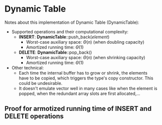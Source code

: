 # Dynamic Table
Notes about this implementation of Dynamic Table (DynamicTable):
* Supported operations and their computational complexity:
    * **INSERT**: **DynamicTable**::push_back(*element*)
        * Worst-case auxiliary space: $\Theta(n)$ (when doubling capacity)
        * Amortized running time: $\Theta(1)$
    * **DELETE**: **DynamicTable**::pop_back()
        * Worst-case auxiliary space: $\Theta(n)$ (when shrinking capacity)
        * Amortized running time: $\Theta(1)$ 
* Other technical:
    * Each time the internal buffer has to grow or shrink, the elements have to be copied, which triggers the type's copy constructor. This could be undesirable.
    * It doesn't emulate vector well in many cases like when the element is popped, when the redundant array slots are first allocated,...
## Proof for armotized running time of **INSERT** and **DELETE** operations
